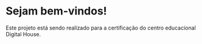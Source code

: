 # Sejam bem-vindos!
Este projeto está sendo realizado para a certificação do centro educacional Digital House.
